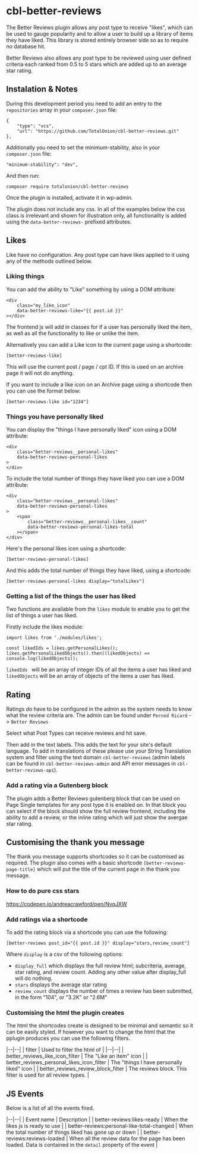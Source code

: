 # cbl-better-reviews

The Better Reviews plugin allows any post type to receive "likes", which can be used to gauge popularity and to allow a user to build up a library of items they have liked. This library is stored entirely browser side so as to require no database hit.

Better Reviews also allows any post type to be reviewed using user defined criteria each ranked from 0.5 to 5 stars which are added up to an average star rating.

## Instalation & Notes
During this development period you need to add an entry to the `repositories` array in your `composer.json` file:
```
{
    "type": "vcs",
    "url": "https://github.com/TotalOnion/cbl-better-reviews.git"
},
```

Additionally you need to set the minimum-stability, also in your `composer.json` file:
```
"minimum-stability": "dev",
```

And then run:
```
composer require totalonion/cbl-better-reviews
```

Once the plugin is installed, activate it in wp-admin.

The plugin does not include any css. In all of the examples below the css class is irrelevant and shown for illustration only, all functionality is added using the `data-better-reviews-` prefixed attributes.

## Likes
Like have no configuration. Any post type can have likes applied to it using any of the methods outlined below.
### Liking things
You can add the ability to "Like" something by using a DOM attribute:
```
<div
    class="my_like_icon"
    data-better-reviews-like="{{ post.id }}"
></div>
```
The frontend js will add in classes for if a user has personally liked the item, as well as all the functionality to like or unlike the item.

Alternatively you can add a Like icon to the current page using a shortcode:
```
[better-reviews-like]
```
This will use the current post / page / cpt ID. If this is used on an archive page it will not do anything.

If you want to include a like icon on an Archive page using a shortcode then you can use the format below:
```
[better-reviews-like id="1234"]
```

### Things you have personally liked
You can display the "things I have personally liked" icon using a DOM attribute:
```
<div
    class="better-reviews__personal-likes"
    data-better-reviews-personal-likes
>
</div>
```

To include the total number of things they have liked you can use a DOM attribute:
```
<div
    class="better-reviews__personal-likes"
    data-better-reviews-personal-likes
>
	<span
        class="better-reviews__personal-likes__count"
        data-better-reviews-personal-likes-total
    ></span>
</div>
```

Here's the personal likes icon using a shortcode:
```
[better-reviews-personal-likes]
```

And this adds the total number of things they have liked, using a shortcode:
```
[better-reviews-personal-likes display="totalLikes"]
```

### Getting a list of the things the user has liked
Two functions are available from the `likes` module to enable you to get the list of things a user has liked.

Firstly include the likes module:
```
import likes from './modules/likes';

const likedIds = likes.getPersonalLikes();
likes.getPersonalLikedObjects().then((likedObjects) => console.log(likedObjects));
```

`likedIds ` will be an array of integer IDs of all the items a user has liked and `likedObjects` will be an array of objects of the items a user has liked.

## Rating

Ratings _do_ have to be configured in the admin as the system needs to know what the review criteria are. The admin can be found under `Pernod Ricard` -> `Better Reviews`

Select what Post Types can receive reviews and hit save.

Then add in the text labels. This adds the text for your site's default language. To add in translations of these please use your String Translation system and filter using the text domain `cbl-better-reviews` (admin labels can be found in `cbl-better-reviews-admin` and API error messages in `cbl-better-reviews-api`).

### Add a rating via a Gutenberg block
The plugin adds a Better Reviews gutenberg block that can be used on Page Single templates for any post type it is enabled on. In that block you can select if the block should show the full review frontend, including the ability to add a review, or the inline rating which will just show the avergae star rating.

## Customising the thank you message
The thank you message supports shortcodes so it can be customised as required. The plugin also comes with a basic shortcode `[better-reviews-page-title]` which will put the title of the current page in the thank you message.

### How to do pure css stars
https://codepen.io/andreacrawford/pen/NvqJXW

### Add ratings via a shortcode
To add the rating block via a shortcode you can use the following:
```
[better-reviews post_id="{{ post.id }}" display="stars,review_count"]
```
Where `display` is a csv of the following options:
 - `display_full` which displays the full review html; subcriteria, average, star rating, and review count. Adding any other value after display_full will do nothing.
 - `stars` displays the average star rating
 - `review_count` displays the number of times a review has been submitted, in the form "104", or "3.2K" or "2.6M"

### Customising the html the plugin creates
The html the shortcodes create is designed to be minimal and semantic so it can be easily styled. If however you want to change the html that the pplugin produces you can use the following filters.

|--|--|
| filter | Used to filter the html of |
|--|--|
| better_reviews_like_icon_filter | The "Like an item" icon |
| better_reviews_personal_likes_icon_filter | The "things I have personally liked" icon |
| better_reviews_review_block_filter | The reviews block. This filter is used for all review types. |

## JS Events
Below is a list of all the events fired.

|--|--|
| Event name | Description |
| better-reviews:likes-ready | When the likes js is ready to use |
| better-reviews:personal-like-total-changed | When the total number of things liked has gone up or down |
| better-reviews:reviews-loaded | When all the review data for the page has been loaded. Data is contained in the `detail` property of the event |

